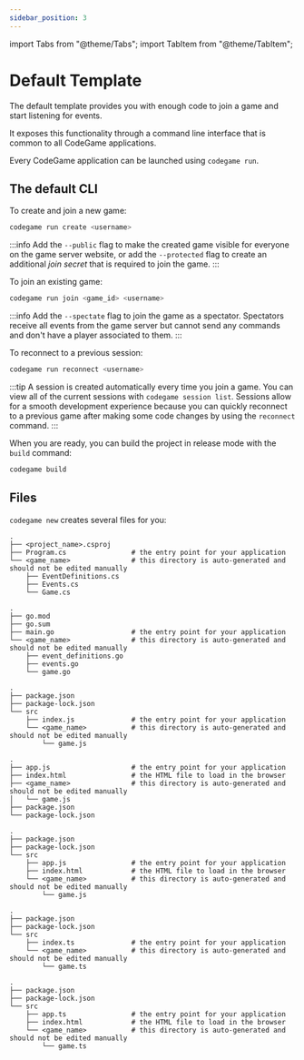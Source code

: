 ```yaml
---
sidebar_position: 3
---
```


import Tabs from "@theme/Tabs";
import TabItem from "@theme/TabItem";

# Default Template

The default template provides you with enough code to join a game and start listening for events.

It exposes this functionality through a command line interface that is common to all CodeGame applications.

Every CodeGame application can be launched using `codegame run`.

## The default CLI

To create and join a new game:

```bash
codegame run create <username>
```

:::info
Add the `--public` flag to make the created game visible for everyone on the game server website, or
add the `--protected` flag to create an additional _join secret_ that is required to join the game.
:::

To join an existing game:

```bash
codegame run join <game_id> <username>
```

:::info
Add the `--spectate` flag to join the game as a spectator. Spectators receive all events from the game server but cannot send any commands and don't have a player associated to them.
:::

To reconnect to a previous session:

```bash
codegame run reconnect <username>
```

:::tip
A session is created automatically every time you join a game. You can view all of the current sessions with `codegame session list`.
Sessions allow for a smooth development experience because you can quickly reconnect to a previous game after making some code changes by using the `reconnect` command.
:::

When you are ready, you can build the project in release mode with the `build` command:

```bash
codegame build
```

## Files

`codegame new` creates several files for you:

<Tabs groupId="lang">
  <TabItem value="csharp" label="C#">

```
.
├── <project_name>.csproj
├── Program.cs                # the entry point for your application
└── <game_name>               # this directory is auto-generated and should not be edited manually
    ├── EventDefinitions.cs
    ├── Events.cs
    └── Game.cs
```

  </TabItem>
  <TabItem value="go" label="Go">

```
.
├── go.mod
├── go.sum
├── main.go                   # the entry point for your application
└── <game_name>               # this directory is auto-generated and should not be edited manually
    ├── event_definitions.go
    ├── events.go
    └── game.go
```

  </TabItem>
  <TabItem value="javascript" label="JavaScript">

<Tabs groupId="js-runtime">

  <TabItem value="node" label="Node.js">

```
.
├── package.json
├── package-lock.json
└── src
    ├── index.js              # the entry point for your application
    └── <game_name>           # this directory is auto-generated and should not be edited manually
        └── game.js
```

  </TabItem>
  <TabItem value="browser" label="Browser">

```
.
├── app.js                    # the entry point for your application
├── index.html                # the HTML file to load in the browser
├── <game_name>               # this directory is auto-generated and should not be edited manually
│   └── game.js
├── package.json
└── package-lock.json
```

  </TabItem>
  <TabItem value="bundler" label="Browser (bundled)">

```
.
├── package.json
├── package-lock.json
└── src
    ├── app.js                # the entry point for your application
    ├── index.html            # the HTML file to load in the browser
    └── <game_name>           # this directory is auto-generated and should not be edited manually
        └── game.js
```

  </TabItem>

</Tabs>

  </TabItem>
  <TabItem value="typescript" label="TypeScript">

<Tabs groupId="js-runtime">

  <TabItem value="node" label="Node.js">

```
.
├── package.json
├── package-lock.json
└── src
    ├── index.ts              # the entry point for your application
    └── <game_name>           # this directory is auto-generated and should not be edited manually
        └── game.ts
```

  </TabItem>
  <TabItem value="bundler" label="Browser (bundled)">

```
.
├── package.json
├── package-lock.json
└── src
    ├── app.ts                # the entry point for your application
    ├── index.html            # the HTML file to load in the browser
    └── <game_name>           # this directory is auto-generated and should not be edited manually
        └── game.ts
```

  </TabItem>
</Tabs>

  </TabItem>
</Tabs>
